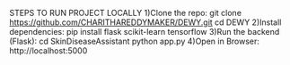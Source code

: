STEPS TO RUN PROJECT LOCALLY
  1)Clone the repo:
    git clone https://github.com/CHARITHAREDDYMAKER/DEWY.git
    cd DEWY
  2)Install dependencies:
    pip install flask scikit-learn tensorflow
  3)Run the backend (Flask):
    cd SkinDiseaseAssistant
    python app.py
  4)Open in Browser:
    http://localhost:5000

